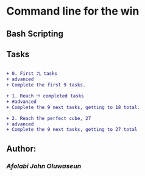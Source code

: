 # Command line for the win
## Bash  Scripting 

## **Tasks**

```diff

+ 0. First 九 tasks 
+ advanced 
+ Complete the first 9 tasks. 

+ 1. Reach חי completed tasks 
+ #advanced 
+ Complete the 9 next tasks, getting to 18 total. 

+ 2. Reach the perfect cube, 27 
+ advanced 
+ Complete the 9 next tasks, getting to 27 total 

```

## Author:
### **_Afolabi John Oluwaseun_**

